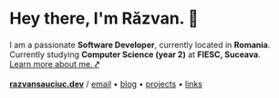 <h1 align="left">Hey there, I'm Răzvan. 👋 </h1>
<p align="left">
    I am a passionate <b>Software Developer</b>, currently located in <b>Romania</b>. <img src="https://images.emojiterra.com/twitter/v13.1/512px/1f1f7-1f1f4.png" width=16 height=16>
    <br />
    Currently studying <b>Computer Science (year 2)</b> at <b>FIESC, Suceava</b>.
    <br />
    <a href="https://razvansauciuc.dev/about">Learn more about me. <b>⤤</b></a>
    <br /><br />
    <a href="https://razvansauciuc.dev"><b>razvansauciuc.dev</b></a> / <a href="mailto: contact@razvansauciuc.dev">email</a> • <a href="https://razvansauciuc.dev/topics">blog</a> • <a href="https://razvansauciuc.dev/projects">projects</a> • <a href="https://razvansauciuc.dev/links">links</a>
</p>
